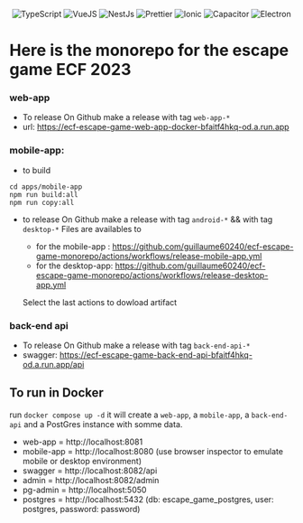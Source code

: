 <p align="center">
<img src="https://img.shields.io/badge/Language-TypeScript-3178c6.svg?style=flat-square" alt="TypeScript" />
<img src="https://img.shields.io/badge/Framework-VueJs-e023e.svg?style=flat-square" alt="VueJS" />
<img src="https://img.shields.io/badge/Framework-NestJs-00afd8.svg?style=flat-square" alt="NestJs" />
<img src="https://img.shields.io/badge/Code_style-prettier-ff69b4.svg?style=flat-square" alt="Prettier" />
<img src="https://img.shields.io/badge/Ionic-3880ff.svg?style=flat-square" alt="Ionic" />
<img src="https://img.shields.io/badge/Capacitor-1E90FF.svg?style=flat-square" alt="Capacitor" />
<img src="https://img.shields.io/badge/Electron-87CEFA.svg?style=flat-square" alt="Electron" />
</p>

# Here is the monorepo for the escape game ECF 2023

### web-app

- To release
  On Github make a release with tag `web-app-*`
- url: https://ecf-escape-game-web-app-docker-bfaitf4hkq-od.a.run.app

### mobile-app:

- to build

```
cd apps/mobile-app
npm run build:all
npm run copy:all
```

- to release
  On Github make a release with tag `android-*` && with tag `desktop-*`
  Files are availables to

  - for the mobile-app : https://github.com/guillaume60240/ecf-escape-game-monorepo/actions/workflows/release-mobile-app.yml
  - for the desktop-app: https://github.com/guillaume60240/ecf-escape-game-monorepo/actions/workflows/release-desktop-app.yml

  Select the last actions to dowload artifact

### back-end api

- To release
  On Github make a release with tag `back-end-api-*`
- swagger: https://ecf-escape-game-back-end-api-bfaitf4hkq-od.a.run.app/api

## To run in Docker

run `docker compose up -d`
it will create a `web-app`, a `mobile-app`, a `back-end-api` and a PostGres instance with somme data.

- web-app = http://localhost:8081
- mobile-app = http://localhost:8080 (use browser inspector to emulate mobile or desktop environment)
- swagger = http://localhost:8082/api
- admin = http://localhost:8082/admin
- pg-admin = http://localhost:5050
- postgres = http://localhost:5432 (db: escape_game_postgres, user: postgres, password: password)
